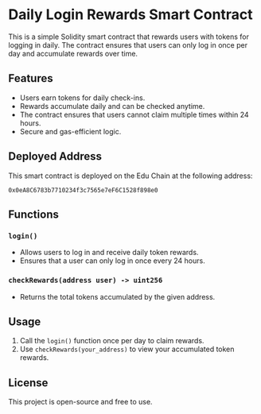 # Daily Login Rewards Smart Contract

This is a simple Solidity smart contract that rewards users with tokens for logging in daily. The contract ensures that users can only log in once per day and accumulate rewards over time.

## Features
- Users earn tokens for daily check-ins.
- Rewards accumulate daily and can be checked anytime.
- The contract ensures that users cannot claim multiple times within 24 hours.
- Secure and gas-efficient logic.

## Deployed Address
This smart contract is deployed on the Edu Chain at the following address:
```
0x0eA8C6783b7710234f3c7565e7eF6C1528f898e0
```

## Functions
### `login()`
- Allows users to log in and receive daily token rewards.
- Ensures that a user can only log in once every 24 hours.

### `checkRewards(address user) -> uint256`
- Returns the total tokens accumulated by the given address.

## Usage
1. Call the `login()` function once per day to claim rewards.
2. Use `checkRewards(your_address)` to view your accumulated token rewards.

## License
This project is open-source and free to use.

